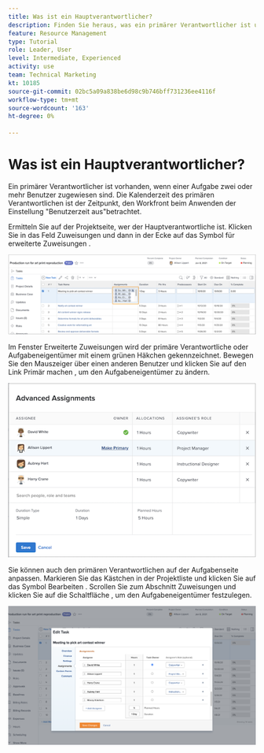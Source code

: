 ```yaml
---
title: Was ist ein Hauptverantwortlicher?
description: Finden Sie heraus, was ein primärer Verantwortlicher ist und wie er sich auf die Verwaltung Ihrer Ressourcen auswirkt.
feature: Resource Management
type: Tutorial
role: Leader, User
level: Intermediate, Experienced
activity: use
team: Technical Marketing
kt: 10185
source-git-commit: 02bc5a09a838be6d98c9b746bff731236ee4116f
workflow-type: tm+mt
source-wordcount: '163'
ht-degree: 0%

---
```


# Was ist ein Hauptverantwortlicher?

Ein primärer Verantwortlicher ist vorhanden, wenn einer Aufgabe zwei oder mehr Benutzer zugewiesen sind. Die Kalenderzeit des primären Verantwortlichen ist der Zeitpunkt, den Workfront beim Anwenden der Einstellung &quot;Benutzerzeit aus&quot;betrachtet.

Ermitteln Sie auf der Projektseite, wer der Hauptverantwortliche ist. Klicken Sie in das Feld Zuweisungen und dann in der Ecke auf das Symbol für erweiterte Zuweisungen .

![mehrere Bevollmächtigte](assets/pa_01.png)

Im Fenster Erweiterte Zuweisungen wird der primäre Verantwortliche oder Aufgabeneigentümer mit einem grünen Häkchen gekennzeichnet. Bewegen Sie den Mauszeiger über einen anderen Benutzer und klicken Sie auf den Link Primär machen , um den Aufgabeneigentümer zu ändern.

![Hauptverantwortlicher ausgewählt](assets/pa_02.png)

Sie können auch den primären Verantwortlichen auf der Aufgabenseite anpassen. Markieren Sie das Kästchen in der Projektliste und klicken Sie auf das Symbol Bearbeiten . Scrollen Sie zum Abschnitt Zuweisungen und klicken Sie auf die Schaltfläche , um den Aufgabeneigentümer festzulegen.

![Schaltfläche &quot;Aufgabenbesitzer&quot;](assets/pa_03.png)

